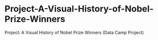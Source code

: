 # Project-A-Visual-History-of-Nobel-Prize-Winners
Project: A Visual History of Nobel Prize Winners (Data Camp Project)
